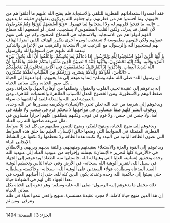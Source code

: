 ------------------------------------------------------------------------

فقد أفسدوا استعداداتهم الفطرية للتلقي والاستجابة فلم يفتح الله عليهم ما
أغلقوا هم من قلوبهم، وما أفسدوا هم من فطرتهم. ولو جعلهم الله يدركون
بعقولهم حقيقة ما يدعون إليه، ما فتحوا قلوبهم له ولا استجابوا لما فهموا..
«وَلَوْ أَسْمَعَهُمْ لَتَوَلَّوْا وَهُمْ مُعْرِضُونَ» ...  
لأن العقل قد يدرك، ولكن القلب المطموس لا يستجيب. فحتى لو أسمعهم الله
سماع الفهم لتولوا هم عن الاستجابة. والاستجابة هي السماع الصحيح. وكم من
ناس تفهم عقولهم ولكن قلوبهم مطموسة لا تستجيب! ومرة أخرى يتكرر الهتاف
للذين آمنوا. الهتاف بهم ليستجيبوا لله والرسول، مع الترغيب في الاستجابة
والترهيب من الإعراض والتذكير بنعمة الله عليهم حين استجابوا لله
وللرسول:  
«يا أَيُّهَا الَّذِينَ آمَنُوا اسْتَجِيبُوا لِلَّهِ وَلِلرَّسُولِ إِذا دَعاكُمْ لِما يُحْيِيكُمْ، وَاعْلَمُوا
أَنَّ اللَّهَ يَحُولُ بَيْنَ الْمَرْءِ وَقَلْبِهِ. وَأَنَّهُ إِلَيْهِ تُحْشَرُونَ. وَاتَّقُوا فِتْنَةً لا تُصِيبَنَّ
الَّذِينَ ظَلَمُوا مِنْكُمْ خَاصَّةً، وَاعْلَمُوا أَنَّ اللَّهَ شَدِيدُ الْعِقابِ. وَاذْكُرُوا إِذْ أَنْتُمْ قَلِيلٌ
مُسْتَضْعَفُونَ فِي الْأَرْضِ تَخافُونَ أَنْ يَتَخَطَّفَكُمُ النَّاسُ، فَآواكُمْ وَأَيَّدَكُمْ بِنَصْرِهِ، وَرَزَقَكُمْ
مِنَ الطَّيِّباتِ لَعَلَّكُمْ تَشْكُرُونَ» ..  
إن رسول الله- صلى الله عليه وسلم- إنما يدعوهم إلى ما يحييهم.. إنها دعوة
إلى الحياة بكل صور الحياة، وبكل معاني الحياة..  
إنه يدعوهم إلى عقيدة تحيي القلوب والعقول، وتطلقها من أوهاق الجهل
والخرافة، ومن ضغط الوهم والأسطورة، ومن الخضوع المذل للأسباب الظاهرة
والحتميات القاهرة، ومن العبودية لغير الله والمذلة للعبد أو للشهوات
سواء..  
ويدعوهم إلى شريعة من عند الله تعلن تحرر «الإنسان» وتكريمه بصدورها عن
الله وحده، ووقوف البشر كلهم صفا متساوين في مواجهتها لا يتحكم فرد في شعب،
ولا طبقة في أمة، ولا جنس في جنس، ولا قوم في قوم.. ولكنهم ينطلقون كلهم
أحراراً متساوين في ظل شريعة صاحبها الله رب العباد.  
ويدعوهم إلى منهج للحياة، ومنهج للفكر، ومنهج للتصور يطلقهم من كل قيد إلا
ضوابط الفطرة، المتمثلة في الضوابط التي وضعها خالق الإنسان، العليم بما
خلق هذه الضوابط التي تصون الطاقة البانية من التبدد ولا تكبت هذه الطاقة
ولا تحطمها ولا تكفها عن النشاط الإيجابي البناء.  
ويدعوهم إلى القوة والعزة والاستعلاء بعقيدتهم ومنهجهم، والثقة بدينهم
وبربهم، والانطلاق في «الأرض» كلها لتحرير «الإنسان» بجملته وإخراجه من
عبودية العباد إلى عبودية الله وحده وتحقيق إنسانيته العليا التي وهبها له
الله، فاستلبها منه الطغاة! ويدعوهم إلى الجهاد في سبيل الله، لتقرير
ألوهية الله سبحانه- في الأرض وفي حياة الناس وتحطيم ألوهية العبيد المدعاة
ومطاردة هؤلاء المعتدين على ألوهية الله- سبحانه- وحاكميته وسلطانه حتى
يفيئوا إلى حاكمية الله وحده وعندئذ يكون الدين كله لله. حتى إذا أصابهم
الموت في هذا الجهاد كان لهم في الشهادة حياة.  
ذلك مجمل ما يدعوهم إليه الرسول- صلى الله عليه وسلم- وهو دعوة إلى الحياة
بكل معاني الحياة.  
إن هذا الدين منهج حياة كاملة، لا مجرد عقيدة مستسرة. منهج واقعي تنمو
الحياة في ظله وتترقى. ومن ثم

------------------------------------------------------------------------

الجزء: 3 ¦ الصفحة: 1494
